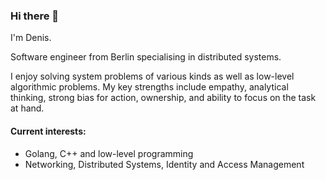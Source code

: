 ### Hi there 👋

I'm Denis. 

Software engineer from Berlin specialising in distributed systems.

I enjoy solving system problems of various kinds as well as low-level algorithmic problems. 
My key strengths include empathy, analytical thinking, strong bias for action, ownership, 
and ability to focus on the task at hand.

#### Current interests:
- Golang, C++ and low-level programming
- Networking, Distributed Systems, Identity and Access Management 

